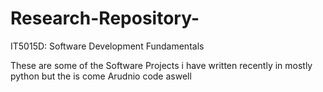 # Research-Repository-
IT5015D: Software Development Fundamentals

These are some of the Software Projects i have written recently in mostly python but the is come Arudnio code aswell 
